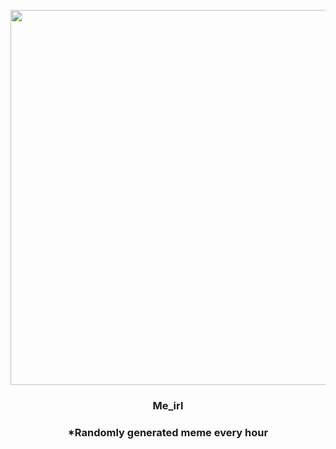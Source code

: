 <p align="center">
        <img src="https://i.redd.it/5wv52cc8ngc91.jpg" width="600" height="600">
        </p>
        <h3 align="center">Me_irl</h3>
        <h3 align="center">*Randomly generated meme every hour</h3>
    